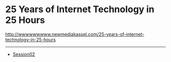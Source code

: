 # 25 Years of Internet Technology in 25 Hours

http://wwwwwwwww.newmediakassel.com/25-years-of-internet-technology-in-25-hours

---

- [Session02](../../tree/session02)
